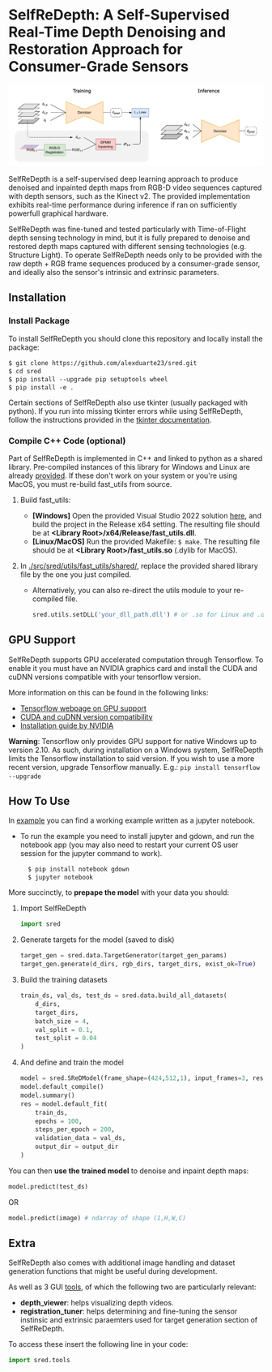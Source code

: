# SelfReDepth: A Self-Supervised Real-Time Depth Denoising and Restoration Approach for Consumer-Grade Sensors

![SelfReDepth's architecture](./images/banner.png)

SelfReDepth is a self-supervised deep learning approach to produce denoised and inpainted depth maps from RGB-D video sequences captured with depth sensors, such as the Kinect v2. The provided implementation exhibits real-time performance during inference if ran on sufficiently powerfull graphical hardware.

SelfReDepth was fine-tuned and tested particularly with Time-of-Flight depth sensing technology in mind, but it is fully prepared to denoise and restored depth maps captured with different sensing technologies (e.g. Structure Light). To operate SelfReDepth needs only to be provided with the raw depth + RGB frame sequences produced by a consumer-grade sensor, and ideally also the sensor's intrinsic and extrinsic parameters.


## Installation

### **Install Package**
To install SelfReDepth you should clone this repository and locally install the package:

    $ git clone https://github.com/alexduarte23/sred.git
    $ cd sred
    $ pip install --upgrade pip setuptools wheel
    $ pip install -e .

Certain sections of SelfReDepth also use tkinter (usually packaged with python). If you run into missing tkinter errors while using SelfReDepth, follow the instructions provided in the [tkinter documentation](https://tkdocs.com/tutorial/install.html).


### **Compile C++ Code (optional)**

Part of SelfReDepth is implemented in C++ and linked to python as a shared library.
Pre-compiled instances of this library for Windows and Linux are already [provided](./src/sred/utils/fast_utils/shared/). If these don't work on your system or you're using MacOS, you must re-build fast_utils from source.

1. Build fast_utils:
    - **[Windows]** Open the provided Visual Studio 2022 solution [here](./src/sred/utils/fast_utils/), and build the project in the Release x64 setting. The resulting file should be at **\<Library Root\>/x64/Release/fast_utils.dll**.
    - **[Linux/MacOS]** Run the provided Makefile: `$ make`. The resulting file should be at **\<Library Root\>/fast_utils.so** (.dylib for MacOS).
2. In [./src/sred/utils/fast_utils/shared/](./src/sred/utils/fast_utils/shared/), replace the provided shared library file by the one you just compiled.

    - Alternatively, you can also re-direct the utils module to your re-compiled file.
        ```python
        sred.utils.setDLL('your_dll_path.dll') # or .so for Linux and .dylib for MacOS
        ```


## GPU Support

SelfReDepth supports GPU accelerated computation through Tensorflow. To enable it you must have an NVIDIA graphics card and install the CUDA and cuDNN versions compatible with your tensorflow version.

More information on this can be found in the following links:
- [Tensorflow webpage on GPU support](https://www.tensorflow.org/install/pip#windows-native)
- [CUDA and cuDNN version compatibility](https://www.tensorflow.org/install/source#gpu)
- [Installation guide by NVIDIA](https://docs.nvidia.com/deeplearning/cudnn/install-guide/index.html#install-windows)

**Warning**: Tensorflow only provides GPU support for native Windows up to version 2.10. As such, during installation on a Windows system, SelfReDepth limits the Tensorflow installation to said version. If you wish to use a more recent version, upgrade Tensorflow manually. E.g.: `pip install tensorflow --upgrade`


## How To Use

In [example](./examples/train_and_test.ipynb) you can find a working example written as a jupyter notebook.
- To run the example you need to install jupyter and gdown, and run the notebook app (you may also need to restart your current OS user session for the jupyter command to work).

        $ pip install notebook gdown
        $ jupyter notebook

More succinctly, to **prepape the model** with your data you should:
1. Import SelfReDepth
    
    ```python
    import sred
    ```
2. Generate targets for the model (saved to disk)
    
    ```python
    target_gen = sred.data.TargetGenerator(target_gen_params)
    target_gen.generate(d_dirs, rgb_dirs, target_dirs, exist_ok=True)
    ```

3. Build the training datasets
    
    ```python
    train_ds, val_ds, test_ds = sred.data.build_all_datasets(
        d_dirs,
        target_dirs,
        batch_size = 4,
        val_split = 0.1,
        test_split = 0.04
    )
    ```

4. And define and train the model
    
    ```python
    model = sred.SReDModel(frame_shape=(424,512,1), input_frames=3, residual=-1)
    model.default_compile()
    model.summary()
    res = model.default_fit(
        train_ds,
        epochs = 100,
        steps_per_epoch = 200,
        validation_data = val_ds,
        output_dir = output_dir
    )
    ```

You can then **use the trained model** to denoise and inpaint depth maps:

```python
model.predict(test_ds)
```
OR

```python
model.predict(image) # ndarray of shape (1,H,W,C)
```

## Extra

SelfReDepth also comes with additional image handling and dataset generation functions that might be useful during development.

As well as 3 GUI [tools](./src/sred/tools/), of which the following two are particularly relevant:
- **depth_viewer**: helps visualizing depth videos.
- **registration_tuner**: helps determining and fine-tuning the sensor instinsic and extrinsic paraemters used for target generation section of SelfReDepth.

To access these insert the following line in your code:

```python
import sred.tools
```
